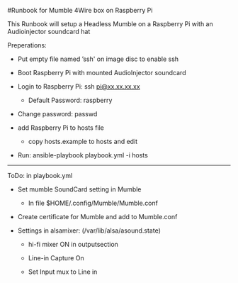#Runbook for Mumble 4Wire box on Raspberry Pi

This Runbook will setup a Headless Mumble on a Raspberry Pi with an Audioinjector soundcard hat

Preperations:
* Put empty file named ’ssh' on image disc to enable ssh

* Boot Raspberry Pi with mounted AudioInjector soundcard

* Login to Raspberry Pi: ssh pi@xx.xx.xx.xx

    * Default Password: raspberry

* Change password: passwd

* add Raspberry Pi to hosts file 
    * copy hosts.example to hosts and edit

* Run:  ansible-playbook playbook.yml -i hosts

-----------------------------------------------

ToDo: in playbook.yml

* Set mumble SoundCard setting in Mumble 
    * In file $HOME/.config/Mumble/Mumble.conf

* Create certificate for Mumble and add to Mumble.conf

* Settings in alsamixer: (/var/lib/alsa/asound.state)

    * hi-fi mixer ON in outputsection

    * Line-in Capture On

    * Set Input mux to Line in